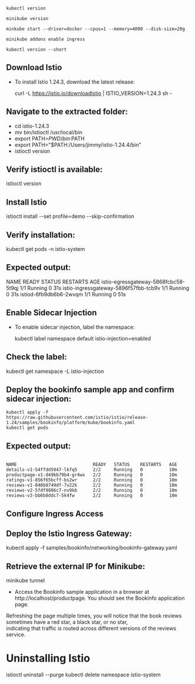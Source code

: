 
```

kubectl version

minikube version

minkube start --driver=docker --cpus=1 --memory=4000 --disk-size=20g

minikube addons enable ingress

kubectl version --short

```

## Download Istio

- To install Istio 1.24.3, download the latest release:

  curl -L https://istio.io/downloadIstio | ISTIO_VERSION=1.24.3 sh -

## Navigate to the extracted folder:

- cd istio-1.24.3<br>
- mv bin/istioctl /usr/local/bin
- export PATH=$PWD/bin:$PATH
- export PATH="$PATH:/Users/jimmy/istio-1.24.4/bin"
- istioctl version

## Verify istioctl is available:

  istioctl version

## Install Istio

istioctl install --set profile=demo --skip-confirmation


## Verify installation:

kubectl get pods -n istio-system


## Expected output:

NAME                                    READY   STATUS    RESTARTS   AGE
istio-egressgateway-5868fcbc58-5t9qj    1/1     Running   0          31s
istio-ingressgateway-5896f57fbb-tcb9v   1/1     Running   0          31s
istiod-6fb9db6b6-2wvqm                  1/1     Running   0          51s



## Enable Sidecar Injection

- To enable sidecar injection, label the namespace:

  kubectl label namespace default istio-injection=enabled

## Check the label:

kubectl get namespace -L istio-injection


## Deploy the bookinfo sample app and confirm sidecar injection:


```
kubectl apply -f https://raw.githubusercontent.com/istio/istio/release-1.24/samples/bookinfo/platform/kube/bookinfo.yaml
kubectl get pods

```


## Expected output:

```

NAME                             READY   STATUS    RESTARTS   AGE
details-v1-54ffdd5947-lkfq5      2/2     Running   0          10m
productpage-v1-d49bb79b4-gr4wx   2/2     Running   0          10m
ratings-v1-856f65bcff-bs2wr      2/2     Running   0          10m
reviews-v1-848b8749df-7v22k      2/2     Running   0          10m
reviews-v2-5fdf9886c7-nv9kb      2/2     Running   0          10m
reviews-v3-bb6b8ddc7-5k4fw       2/2     Running   0          10m

```

## Configure Ingress Access

## Deploy the Istio Ingress Gateway:

kubectl apply -f samples/bookinfo/networking/bookinfo-gateway.yaml

## Retrieve the external IP for Minikube:

minikube tunnel


- Access the Bookinfo sample application in a browser at http://localhost/productpage. You should see the Bookinfo application page.


 Refreshing the page multiple times, you will notice that the book reviews sometimes have a red star, a black star, or no star, </br>
 indicating that traffic is routed across different versions of the reviews service.


# Uninstalling Istio


istioctl uninstall --purge
kubectl delete namespace istio-system



























































  
